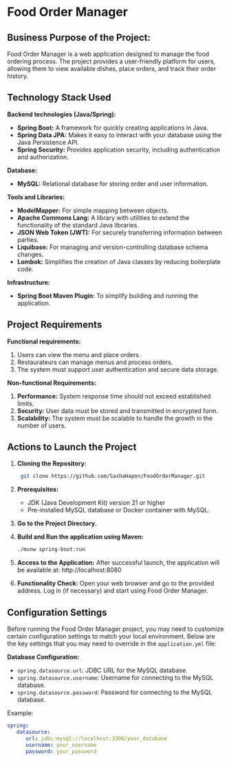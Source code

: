 # Food Order Manager

## Business Purpose of the Project:

Food Order Manager is a web application designed to manage the food ordering process. The project provides a user-friendly platform for users, allowing them to view available dishes, place orders, and track their order history.

## Technology Stack Used

**Backend technologies (Java/Spring):**
- **Spring Boot:** A framework for quickly creating applications in Java.
- **Spring Data JPA:** Makes it easy to interact with your database using the Java Persistence API.
- **Spring Security:** Provides application security, including authentication and authorization.

**Database:**
- **MySQL:** Relational database for storing order and user information.

**Tools and Libraries:**
- **ModelMapper:** For simple mapping between objects.
- **Apache Commons Lang:** A library with utilities to extend the functionality of the standard Java libraries.
- **JSON Web Token (JWT):** For securely transferring information between parties.
- **Liquibase:** For managing and version-controlling database schema changes.
- **Lombok:** Simplifies the creation of Java classes by reducing boilerplate code.

**Infrastructure:**
- **Spring Boot Maven Plugin:** To simplify building and running the application.

## Project Requirements

**Functional requirements:**
1. Users can view the menu and place orders.
2. Restaurateurs can manage menus and process orders.
3. The system must support user authentication and secure data storage.

**Non-functional Requirements:**
1. **Performance:** System response time should not exceed established limits.
2. **Security:** User data must be stored and transmitted in encrypted form.
3. **Scalability:** The system must be scalable to handle the growth in the number of users.

## Actions to Launch the Project

1. **Cloning the Repository:**

   ```bash
    git clone https://github.com/SashaHapon/FoodOrderManager.git

2. **Prerequisites:**
   - JDK (Java Development Kit) version 21 or higher
   - Pre-installed MySQL database or Docker container with MySQL.

3. **Go to the Project Directory.**

4. **Build and Run the application using Maven:**

    ```bash
   ./mvnw spring-boot:run

5. **Access to the Application:**
   After successful launch, the application will be available at: http://localhost:8080

6. **Functionality Check:**
   Open your web browser and go to the provided address.
   Log in (if necessary) and start using Food Order Manager.

## Configuration Settings

Before running the Food Order Manager project, you may need to customize certain configuration settings to match your local environment. Below are the key settings that you may need to override in the `application.yml` file:

**Database Configuration:**
   - `spring.datasource.url`: JDBC URL for the MySQL database.
   - `spring.datasource.username`: Username for connecting to the MySQL database.
   - `spring.datasource.password`: Password for connecting to the MySQL database.

Example:
  ```application.yml
  spring:
     datasource:
        url: jdbc:mysql://localhost:3306/your_database
        username: your_username
        password: your_password